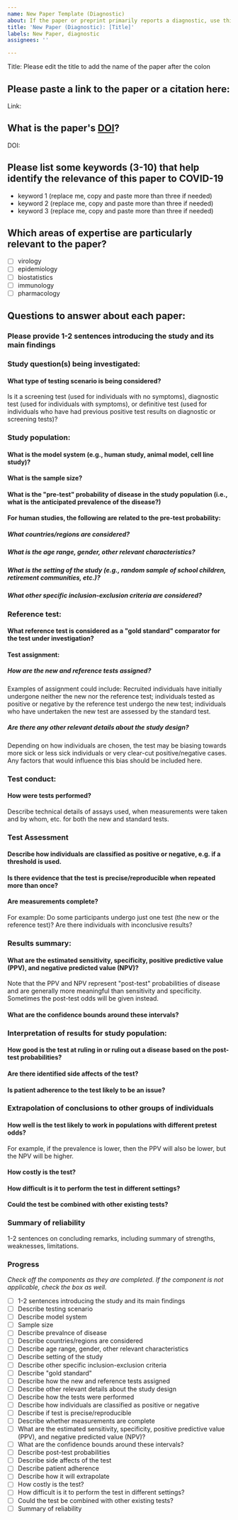 ```yaml
---
name: New Paper Template (Diagnostic)
about: If the paper or preprint primarily reports a diagnostic, use this template.
title: 'New Paper (Diagnostic): [Title]'
labels: New Paper, diagnostic
assignees: ''

---
```


<!--Hi there! Please use the template below as a guide for what information about this paper to include. It's ok to leave fields blank so that other contributors can fill them in later, or to add fields that you think are important.-->

Title: Please edit the title to add the name of the paper after the colon

## Please paste a link to the paper or a citation here:

Link:

## What is the paper's [DOI](https://library.uic.edu/help/article/1966/what-is-a-doi-and-how-do-i-use-them-in-citations)?

DOI:

## Please list some keywords (3-10) that help identify the relevance of this paper to COVID-19

* keyword 1 (replace me, copy and paste more than three if needed)
* keyword 2 (replace me, copy and paste more than three if needed)
* keyword 3 (replace me, copy and paste more than three if needed)

## Which areas of expertise are particularly relevant to the paper?
<!--Switch to "Preview" mode to click the box(es), or else replace the empty brackets below with [x].-->

- [ ] virology
- [ ] epidemiology
- [ ] biostatistics
- [ ] immunology
- [ ] pharmacology

<!-- The following questions are the things that we'll want to answer about each paper reporting a diagnostic. If you are ready to answer some of them now, please create the issue, then answer them in a comment. Otherwise, just create the issue so that a future reviewer can address them in the comments.-->

## Questions to answer about each paper:

### Please provide 1-2 sentences introducing the study and its main findings



### Study question(s) being investigated:

#### What type of testing scenario is being considered?

Is it a screening test (used for individuals with no symptoms), diagnostic test (used for individuals with symptoms), or definitive test (used for individuals who have had previous positive test results on diagnostic or screening tests)?

### Study population:

#### What is the model system (e.g., human study, animal model, cell line study)?

#### What is the sample size?

#### What is the "pre-test" probability of disease in the study population (i.e., what is the anticipated prevalence of the disease?)

#### For human studies, the following are related to the pre-test probability:

##### What countries/regions are considered?

##### What is the age range, gender, other relevant characteristics?

##### What is the setting of the study (e.g., random sample of school children, retirement communities, etc.)?

##### What other specific inclusion-exclusion criteria are considered?

### Reference test:

#### What reference test is considered as a "gold standard" comparator for the test under investigation?

#### Test assignment:

##### How are the new and reference tests assigned?

Examples of assignment could include: Recruited individuals have initially undergone neither the new nor the reference test; individuals tested as positive or negative by the reference test undergo the new test; individuals who have undertaken the new test are assessed by the standard test.

##### Are there any other relevant details about the study design?

Depending on how individuals are chosen, the test may be biasing towards more sick or less sick individuals or very clear-cut positive/negative cases.
Any factors that would influence this bias should be included here.

### Test conduct:

#### How were tests performed?

Describe technical details of assays used, when measurements were taken and by whom, etc. for both the new and standard tests.

### Test Assessment

#### Describe how individuals are classified as positive or negative, e.g. if a threshold is used.

#### Is there evidence that the test is precise/reproducible when repeated more than once?

#### Are measurements complete?

For example: Do some participants undergo just one test (the new or the reference test)?
Are there individuals with inconclusive results?

### Results summary:

#### What are the estimated sensitivity, specificity, positive predictive value (PPV), and negative predicted value (NPV)?

Note that the PPV and NPV represent "post-test" probabilities of disease and are generally more meaningful than sensitivity and specificity.
Sometimes the post-test odds will be given instead.

#### What are the confidence bounds around these intervals?

### Interpretation of results for study population:

#### How good is the test at ruling in or ruling out a disease based on the post-test probabilities?

#### Are there identified side affects of the test?

#### Is patient adherence to the test likely to be an issue?

### Extrapolation of conclusions to other groups of individuals

#### How well is the test likely to work in populations with different pretest odds?

For example, if the prevalence is lower, then the PPV will also be lower, but the NPV will be higher.

#### How costly is the test?

#### How difficult is it to perform the test in different settings?

#### Could the test be combined with other existing tests?

### Summary of reliability

1-2 sentences on concluding remarks, including summary of strengths, weaknesses, limitations.

### Progress

_Check off the components as they are completed. If the component is not applicable, check the box as well._

<!--Check off the components that you have completed. It is fine if you have not completed all of them, we hope others will add on in the comments. Switch to "Preview" mode to click the box(es), or else replace the empty brackets below with [x].-->

- [ ] 1-2 sentences introducing the study and its main findings
- [ ] Describe testing scenario 
- [ ] Describe model system 
- [ ] Sample size 
- [ ] Describe prevalnce of disease 
- [ ] Describe countries/regions are considered 
- [ ] Describe age range, gender, other relevant characteristics 
- [ ] Describe setting of the study 
- [ ] Describe other specific inclusion-exclusion criteria 
- [ ] Describe "gold standard" 
- [ ] Describe how  the new and reference tests assigned 
- [ ] Describe other relevant details about the study design 
- [ ] Describe how the tests were performed 
- [ ] Describe how individuals are classified as positive or negative 
- [ ] Describe if test is precise/reproducible 
- [ ] Describe whether measurements are complete 
- [ ] What are the estimated sensitivity, specificity, positive predictive value (PPV), and negative predicted value (NPV)? 
- [ ] What are the confidence bounds around these intervals? 
- [ ] Describe post-test probabilities 
- [ ] Describe side affects of the test 
- [ ] Describe patient adherence 
- [ ] Describe how it will extrapolate 
- [ ] How costly is the test? 
- [ ] How difficult is it to perform the test in different settings? 
- [ ] Could the test be combined with other existing tests?
- [ ] Summary of reliability
